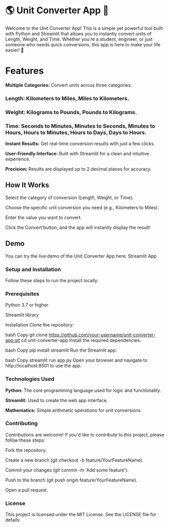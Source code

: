 # 🌎 Unit Converter App 📏
Welcome to the Unit Converter App! This is a simple yet powerful tool built with Python and Streamlit that allows you to instantly convert units of Length, Weight, and Time. Whether you're a student, engineer, or just someone who needs quick conversions, this app is here to make your life easier! 🚀

# Features
**Multiple Categories:** Convert units across three categories:

### Length: Kilometers to Miles, Miles to Kilometers.

### Weight: Kilograms to Pounds, Pounds to Kilograms.

### Time: Seconds to Minutes, Minutes to Seconds, Minutes to Hours, Hours to Minutes, Hours to Days, Days to Hours.

 **Instant Results:** Get real-time conversion results with just a few clicks.

**User-Friendly Interface:** Built with Streamlit for a clean and intuitive experience.

**Precision:** Results are displayed up to 2 decimal places for accuracy.

## How It Works
Select the category of conversion (Length, Weight, or Time).

Choose the specific unit conversion you need (e.g., Kilometers to Miles).

Enter the value you want to convert.

Click the Convert button, and the app will instantly display the result!

## Demo
You can try the live demo of the Unit Converter App here:
Streamlit App

### Setup and Installation
Follow these steps to run the project locally:

### Prerequisites
Python 3.7 or higher

Streamlit library

Installation
Clone the repository:

bash
Copy
git clone https://github.com/your-username/unit-converter-app.git
cd unit-converter-app
Install the required dependencies:

bash
Copy
pip install streamlit
Run the Streamlit app:

bash
Copy
streamlit run app.py
Open your browser and navigate to http://localhost:8501 to use the app.

### Technologies Used
**Python:** The core programming language used for logic and functionality.

**Streamlit:** Used to create the web app interface.

**Mathematics:** Simple arithmetic operations for unit conversions.

### Contributing
Contributions are welcome! If you'd like to contribute to this project, please follow these steps:

Fork the repository.

Create a new branch (git checkout -b feature/YourFeatureName).

Commit your changes (git commit -m 'Add some feature').

Push to the branch (git push origin feature/YourFeatureName).

Open a pull request.

### License
This project is licensed under the MIT License. See the LICENSE file for details.
